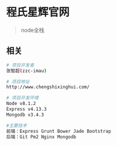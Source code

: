 # 程氏星辉官网

> node全栈

## 相关

``` bash
# 项目开发者
张智超(zzc-imau)

# 项目地址
http://www.chengshixinghui.com/

# 项目开发环境
Node v8.1.2
Express v4.13.3
Mongodb v3.4.3

#主要技术
前端：Express Grunt Bower Jade Bootstrap
后端：Git Pm2 Nginx Mongodb 
